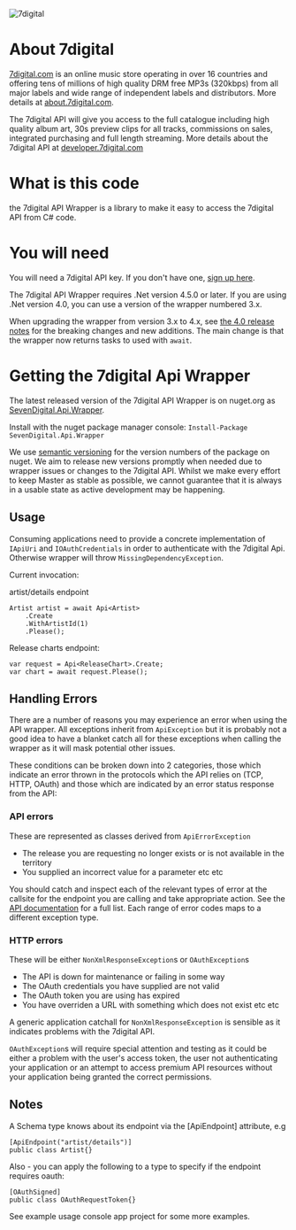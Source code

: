 ![7digital](http://i.imgur.com/StUnvCy.png?1)

About 7digital
========

[7digital.com](7digital.com) is an online music store operating in over 16 countries and offering tens of millions of high quality DRM free MP3s (320kbps) from all major labels and wide range of independent labels and distributors. More details at [about.7digital.com](http://about.7digital.com/).

The 7digital API will give you access to the full catalogue including high quality album art, 30s preview clips for all tracks, commissions on sales, integrated purchasing and full length streaming. More details about the 7digital API at [developer.7digital.com](http://developer.7digital.com/)

What is this code
========
the 7digital API Wrapper is a library to make it easy to access the 7digital API from C# code. 

You will need 
========

You will need a 7digital API key. If you don't have one, [sign up here](https://api-signup.7digital.com/).


The 7digital API Wrapper requires .Net version 4.5.0 or later. If you are using .Net version 4.0, you can use a version of the wrapper numbered 3.x. 

When upgrading the wrapper from version 3.x to 4.x, see [the 4.0 release notes](https://github.com/7digital/SevenDigital.Api.Wrapper/blob/master/ReleaseNotes40.md) for the breaking changes and new additions. The main change is that the wrapper now returns tasks to used with `await`.

Getting the 7digital Api Wrapper
=====================

The latest released version of the 7digital API Wrapper is on nuget.org as [SevenDigital.Api.Wrapper](http://www.nuget.org/packages/SevenDigital.Api.Wrapper/). 

Install with the nuget package manager console: `Install-Package SevenDigital.Api.Wrapper`


We use [semantic versioning](http://semver.org/) for the version numbers of the package on nuget. We aim to release new versions promptly when needed due to wrapper issues or changes to the 7digital API.  Whilst we make every effort to keep Master as stable as possible, we cannot 
guarantee that it is always in a usable state as active
development may be happening. 



Usage
-----

Consuming applications need to provide a concrete implementation of `IApiUri` and `IOAuthCredentials` 
in order to authenticate with the 7digital Api. Otherwise wrapper will throw `MissingDependencyException`.

Current invocation:

artist/details endpoint

    Artist artist = await Api<Artist>
        .Create
        .WithArtistId(1)
        .Please();

Release charts endpoint:   
 
    var request = Api<ReleaseChart>.Create;
    var chart = await request.Please();

Handling Errors
---------------

There are a number of reasons you may experience an error when using the API wrapper. 
All exceptions inherit from `ApiException` but it is probably not a good idea to have 
a blanket catch all for these exceptions when calling the wrapper as it will mask potential
other issues.  

These conditions can be broken down into 2 categories, those which indicate an error thrown
in the protocols which the API relies on (TCP, HTTP, OAuth) and those which are indicated by
an error status response from the API:

### API errors

These are represented as classes derived from `ApiErrorException`

* The release you are requesting no longer exists or is not available in the territory
* You supplied an incorrect value for a parameter
etc etc

You should catch and inspect each of the relevant types of error at the callsite for the
endpoint you are calling and take appropriate action. See the [API documentation](http://api.7digital.com/1.2/static/documentation/7digitalpublicapi.html#Error_responses)
 for a full list.  Each range of error codes maps to a different exception type.

### HTTP errors

These will be either `NonXmlResponseException`s or `OAuthException`s

* The API is down for maintenance or failing in some way
* The OAuth credentials you have supplied are not valid
* The OAuth token you are using has expired
* You have overriden a URL with something which does not exist
etc etc

A generic application catchall for `NonXmlResponseException` is sensible as it indicates
problems with the 7digital API.  

`OAuthException`s will require special attention and testing as it could be either a problem
with the user's access token, the user not authenticating your application or an attempt to
access premium API resources without your application being granted the correct permissions.

Notes
-----

A Schema type knows about its endpoint via the [ApiEndpoint] attribute, e.g

    [ApiEndpoint("artist/details")]
    public class Artist{}

Also - you can apply the following to a type to specify if the endpoint requires 
oauth:

    [OAuthSigned]
    public class OAuthRequestToken{}

See example usage console app project for some more examples.
